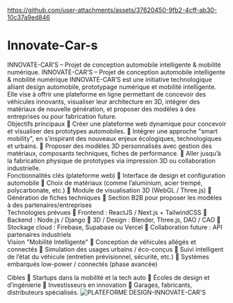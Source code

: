 

https://github.com/user-attachments/assets/37620450-9fb2-4cff-ab30-10c37a9ed846



# Innovate-Car-s
INNOVATE-CAR’S – Projet de conception automobile intelligente &amp; mobilité numérique.
INNOVATE-CAR’S – Projet de conception automobile intelligente & mobilité numérique 
INNOVATE-CAR’S est une initiative technologique alliant design automobile, prototypage numérique et mobilité intelligente. Elle vise à offrir une plateforme en ligne permettant de concevoir des véhicules innovants, visualiser leur architecture en 3D, intégrer des matériaux de nouvelle génération, et proposer des modèles à des entreprises ou pour fabrication future.  
 Objectifs principaux 
 Créer une plateforme web dynamique pour concevoir et visualiser des prototypes automobiles.  Intégrer une approche "smart mobility", en s’inspirant des nouveaux enjeux écologiques, technologiques et urbains.  Proposer des modèles 3D personnalisés avec gestion des matériaux, composants techniques, fiches de performance.  Aller jusqu’à la fabrication physique de prototypes via impression 3D ou collaboration industrielle.  
 Fonctionnalités clés (plateforme web) 
  Interface de design et configuration automobile   Choix de matériaux (comme l’aluminium, acier trempé, polycarbonate, etc.)   Module de visualisation 3D (WebGL / Three.js)   Génération de fiches techniques   Section B2B pour proposer les modèles à des partenaires/entreprises  
Technologies prévues 
 Frontend : ReactJS / Next.js + TailwindCSS  Backend : Node.js / Django  3D / Design : Blender, Three.js, DAO / CAO  Stockage cloud : Firebase, Supabase ou Vercel  Collaboration future : API partenaires industriels  
 Vision "Mobilité Intelligente" 
 Conception de véhicules allégés et connectés  Simulation des usages urbains / éco-conçus  Suivi intelligent de l’état du véhicule (entretien prévisionnel, sécurité, etc.)  Systèmes embarqués low-power / connectés (phase avancée) 
 
 Cibles 
 Startups dans la mobilité et la tech auto  Écoles de design et d’ingénierie  Investisseurs en innovation  Garages, fabricants, distributeurs spécialisés. 
![PLATEFORME DESIGN-INNOVATE-CAR'S](https://github.com/user-attachments/assets/da9737ec-78f8-45bb-b282-c56df1b255b3)

